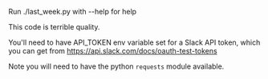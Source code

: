 Run ./last_week.py with --help for help

This code is terrible quality.

You'll need to have API_TOKEN env variable set for a Slack API token, which you can get from https://api.slack.com/docs/oauth-test-tokens

Note you will need to have the python `requests` module available.
